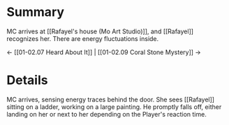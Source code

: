 # Summary
MC arrives at [[Rafayel's house (Mo Art Studio)]], and [[Rafayel]] recognizes her. There are energy fluctuations inside.

← [[01-02.07 Heard About It]] | [[01-02.09 Coral Stone Mystery]] →

# Details
MC arrives, sensing energy traces behind the door. She sees [[Rafayel]] sitting on a ladder, working on a large painting. He promptly falls off, either landing on her or next to her depending on the Player's reaction time.